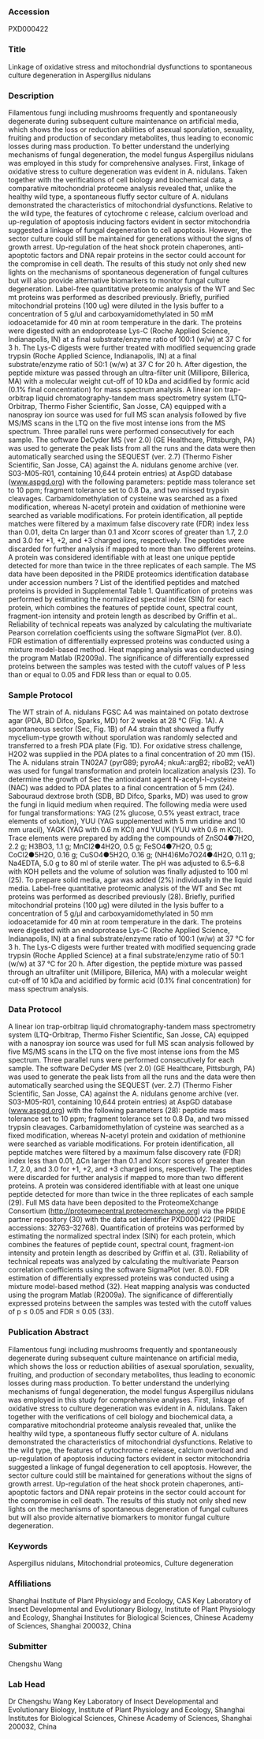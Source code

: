 ### Accession
PXD000422

### Title
Linkage of oxidative stress and mitochondrial dysfunctions to spontaneous culture degeneration in Aspergillus nidulans

### Description
Filamentous fungi including mushrooms frequently and spontaneously degenerate during subsequent culture maintenance on artificial media, which shows the loss or reduction abilities of asexual sporulation, sexuality, fruiting and production of secondary metabolites, thus leading to economic losses during mass production. To better understand the underlying mechanisms of fungal degeneration, the model fungus Aspergillus nidulans was employed in this study for comprehensive analyses. First, linkage of oxidative stress to culture degeneration was evident in A. nidulans. Taken together with the verifications of cell biology and biochemical data, a comparative mitochondrial proteome analysis revealed that, unlike the healthy wild type, a spontaneous fluffy sector culture of A. nidulans demonstrated the characteristics of mitochondrial dysfunctions. Relative to the wild type, the features of cytochrome c release, calcium overload and up-regulation of apoptosis inducing factors evident in sector mitochondria suggested a linkage of fungal degeneration to cell apoptosis. However, the sector culture could still be maintained for generations without the signs of growth arrest. Up-regulation of the heat shock protein chaperones, anti-apoptotic factors and DNA repair proteins in the sector could account for the compromise in cell death. The results of this study not only shed new lights on the mechanisms of spontaneous degeneration of fungal cultures but will also provide alternative biomarkers to monitor fungal culture degeneration.        Label-free quantitative proteomic analysis of the WT and Sec mt proteins was performed as described previously. Briefly, purified mitochondrial proteins (100 ug) were diluted in the lysis buffer to a concentration of 5 g/ul and carboxyamidomethylated in 50 mM iodoacetamide for 40 min at room temperature in the dark. The proteins were digested with an endoprotease Lys-C (Roche Applied Science, Indianapolis, IN) at a final substrate/enzyme ratio of 100:1 (w/w) at 37 C for 3 h. The Lys-C digests were further treated with modified sequencing grade trypsin (Roche Applied Science, Indianapolis, IN) at a final substrate/enzyme ratio of 50:1 (w/w) at 37 C for 20 h. After digestion, the peptide mixture was passed through an ultra-filter unit (Millipore, Billerica, MA) with a molecular weight cut-off of 10 kDa and acidified by formic acid (0.1% final concentration) for mass spectrum analysis. A linear ion trap-orbitrap liquid chromatography-tandem mass spectrometry system (LTQ-Orbitrap, Thermo Fisher Scientific, San Josse, CA) equipped with a nanospray ion source was used for full MS scan analysis followed by five MS/MS scans in the LTQ on the five most intense ions from the MS spectrum. Three parallel runs were performed consecutively for each sample. The software DeCyder MS (ver 2.0) (GE Healthcare, Pittsburgh, PA) was used to generate the peak lists from all the runs and the data were then automatically searched using the SEQUEST (ver. 2.7) (Thermo Fisher Scientific, San Josse, CA) against the A. nidulans genome archive (ver. S03-M05-R01, containing 10,644 protein entries) at AspGD database (www.aspgd.org) with the following parameters: peptide mass tolerance set to 10 ppm; fragment tolerance set to 0.8 Da, and two missed trypsin cleavages. Carbamidomethylation of cysteine was searched as a fixed modification, whereas N-acetyl protein and oxidation of methionine were searched as variable modifications. For protein identification, all peptide matches were filtered by a maximum false discovery rate (FDR) index less than 0.01, delta Cn larger than 0.1 and Xcorr scores of greater than 1.7, 2.0 and 3.0 for +1, +2, and +3 charged ions, respectively. The peptides were discarded for further analysis if mapped to more than two different proteins. A protein was considered identifiable with at least one unique peptide detected for more than twice in the three replicates of each sample. The MS data have been deposited in the PRIDE proteomics identification database under accession numbers ? List of the identified peptides and matched proteins is provided in Supplemental Table 1. Quantification of proteins was performed by estimating the normalized spectral index (SIN) for each protein, which combines the features of peptide count, spectral count, fragment-ion intensity and protein length as described by Griffin et al.. Reliability of technical repeats was analyzed by calculating the multivariate Pearson correlation coefficients using the software SigmaPlot (ver. 8.0). FDR estimation of differentially expressed proteins was conducted using a mixture model-based method. Heat mapping analysis was conducted using the program Matlab (R2009a). The significance of differentially expressed proteins between the samples was tested with the cutoff values of P less than or equal to 0.05 and FDR less than or equal to 0.05.

### Sample Protocol
The WT strain of A. nidulans FGSC A4 was maintained on potato dextrose agar (PDA, BD Difco, Sparks, MD) for 2 weeks at 28 °C (Fig. 1A). A spontaneous sector (Sec, Fig. 1B) of A4 strain that showed a fluffy mycelium-type growth without sporulation was randomly selected and transferred to a fresh PDA plate (Fig. 1D). For oxidative stress challenge, H2O2 was supplied in the PDA plates to a final concentration of 20 mm (15). The A. nidulans strain TN02A7 (pyrG89; pyroA4; nkuA::argB2; riboB2; veA1) was used for fungal transformation and protein localization analysis (23). To determine the growth of Sec the antioxidant agent N-acetyl-l-cysteine (NAC) was added to PDA plates to a final concentration of 5 mm (24). Sabouraud dextrose broth (SDB, BD Difco, Sparks, MD) was used to grow the fungi in liquid medium when required. The following media were used for fungal transformations: YAG (2% glucose, 0.5% yeast extract, trace elements of solution), YUU (YAG supplemented with 5 mm uridine and 10 mm uracil), YAGK (YAG with 0.6 m KCl) and YUUK (YUU with 0.6 m KCl). Trace elements were prepared by adding the compounds of ZnSO4●7H2O, 2.2 g; H3BO3, 1.1 g; MnCl2●4H2O, 0.5 g; FeSO4●7H2O, 0.5 g; CoCl2●5H2O, 0.16 g; CuSO4●5H2O, 0.16 g; (NH4)6Mo7O24●4H2O, 0.11 g; Na4EDTA, 5.0 g to 80 ml of sterile water. The pH was adjusted to 6.5–6.8 with KOH pellets and the volume of solution was finally adjusted to 100 ml (25). To prepare solid media, agar was added (2%) individually in the liquid media. Label-free quantitative proteomic analysis of the WT and Sec mt proteins was performed as described previously (28). Briefly, purified mitochondrial proteins (100 μg) were diluted in the lysis buffer to a concentration of 5 g/μl and carboxyamidomethylated in 50 mm iodoacetamide for 40 min at room temperature in the dark. The proteins were digested with an endoprotease Lys-C (Roche Applied Science, Indianapolis, IN) at a final substrate/enzyme ratio of 100:1 (w/w) at 37 °C for 3 h. The Lys-C digests were further treated with modified sequencing grade trypsin (Roche Applied Science) at a final substrate/enzyme ratio of 50:1 (w/w) at 37 °C for 20 h. After digestion, the peptide mixture was passed through an ultrafilter unit (Millipore, Billerica, MA) with a molecular weight cut-off of 10 kDa and acidified by formic acid (0.1% final concentration) for mass spectrum analysis.

### Data Protocol
A linear ion trap-orbitrap liquid chromatography-tandem mass spectrometry system (LTQ-Orbitrap, Thermo Fisher Scientific, San Josse, CA) equipped with a nanospray ion source was used for full MS scan analysis followed by five MS/MS scans in the LTQ on the five most intense ions from the MS spectrum. Three parallel runs were performed consecutively for each sample. The software DeCyder MS (ver 2.0) (GE Healthcare, Pittsburgh, PA) was used to generate the peak lists from all the runs and the data were then automatically searched using the SEQUEST (ver. 2.7) (Thermo Fisher Scientific, San Josse, CA) against the A. nidulans genome archive (ver. S03-M05-R01, containing 10,644 protein entries) at AspGD database (www.aspgd.org) with the following parameters (28): peptide mass tolerance set to 10 ppm; fragment tolerance set to 0.8 Da, and two missed trypsin cleavages. Carbamidomethylation of cysteine was searched as a fixed modification, whereas N-acetyl protein and oxidation of methionine were searched as variable modifications. For protein identification, all peptide matches were filtered by a maximum false discovery rate (FDR) index less than 0.01, ΔCn larger than 0.1 and Xcorr scores of greater than 1.7, 2.0, and 3.0 for +1, +2, and +3 charged ions, respectively. The peptides were discarded for further analysis if mapped to more than two different proteins. A protein was considered identifiable with at least one unique peptide detected for more than twice in the three replicates of each sample (29). Full MS data have been deposited to the ProteomeXchange Consortium (http://proteomecentral.proteomexchange.org) via the PRIDE partner repository (30) with the data set identifier PXD000422 (PRIDE accessions: 32763–32768). Quantification of proteins was performed by estimating the normalized spectral index (SIN) for each protein, which combines the features of peptide count, spectral count, fragment-ion intensity and protein length as described by Griffin et al. (31). Reliability of technical repeats was analyzed by calculating the multivariate Pearson correlation coefficients using the software SigmaPlot (ver. 8.0). FDR estimation of differentially expressed proteins was conducted using a mixture model-based method (32). Heat mapping analysis was conducted using the program Matlab (R2009a). The significance of differentially expressed proteins between the samples was tested with the cutoff values of p ≤ 0.05 and FDR ≤ 0.05 (33).

### Publication Abstract
Filamentous fungi including mushrooms frequently and spontaneously degenerate during subsequent culture maintenance on artificial media, which shows the loss or reduction abilities of asexual sporulation, sexuality, fruiting, and production of secondary metabolites, thus leading to economic losses during mass production. To better understand the underlying mechanisms of fungal degeneration, the model fungus Aspergillus nidulans was employed in this study for comprehensive analyses. First, linkage of oxidative stress to culture degeneration was evident in A. nidulans. Taken together with the verifications of cell biology and biochemical data, a comparative mitochondrial proteome analysis revealed that, unlike the healthy wild type, a spontaneous fluffy sector culture of A. nidulans demonstrated the characteristics of mitochondrial dysfunctions. Relative to the wild type, the features of cytochrome c release, calcium overload and up-regulation of apoptosis inducing factors evident in sector mitochondria suggested a linkage of fungal degeneration to cell apoptosis. However, the sector culture could still be maintained for generations without the signs of growth arrest. Up-regulation of the heat shock protein chaperones, anti-apoptotic factors and DNA repair proteins in the sector could account for the compromise in cell death. The results of this study not only shed new lights on the mechanisms of spontaneous degeneration of fungal cultures but will also provide alternative biomarkers to monitor fungal culture degeneration.

### Keywords
Aspergillus nidulans, Mitochondrial proteomics, Culture degeneration

### Affiliations
Shanghai Institute of Plant Physiology and Ecology, CAS
Key Laboratory of Insect Developmental and Evolutionary Biology, Institute of Plant Physiology and Ecology, Shanghai Institutes for Biological Sciences, Chinese Academy of Sciences, Shanghai 200032, China

### Submitter
Chengshu Wang

### Lab Head
Dr Chengshu Wang
Key Laboratory of Insect Developmental and Evolutionary Biology, Institute of Plant Physiology and Ecology, Shanghai Institutes for Biological Sciences, Chinese Academy of Sciences, Shanghai 200032, China


